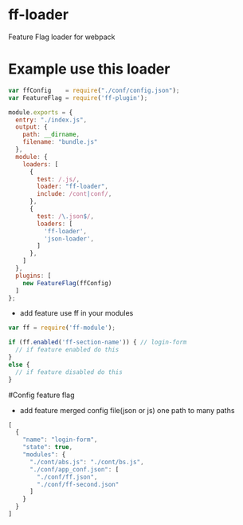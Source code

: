 # ff-loader
Feature Flag loader for webpack

# Example use this loader

``` javascript
var ffConfig    = require("./conf/config.json");
var FeatureFlag = require('ff-plugin');

module.exports = {
  entry: "./index.js",
  output: {
    path: __dirname,
    filename: "bundle.js"
  },
  module: {
    loaders: [
      {
        test: /.js/,
        loader: "ff-loader",
        include: /cont|conf/,
      },
      {
        test: /\.json$/,
        loaders: [
          'ff-loader',
          'json-loader',
        ]
      },
    ]
  },
  plugins: [
    new FeatureFlag(ffConfig)
  ]
};
```

* add feature use ff in your modules
``` javascript
var ff = require('ff-module');

if (ff.enabled('ff-section-name')) { // login-form
  // if feature enabled do this
}
else {
  // if feature disabled do this
}
```

#Config feature flag

* add feature merged config file(json or js) one path to many paths

``` javascript
[
  {
    "name": "login-form",
    "state": true,
    "modules": {
      "./cont/abs.js": "./cont/bs.js",
      "./conf/app_conf.json": [
        "./conf/ff.json",
        "./conf/ff-second.json"
      ]
    }
  }
]
```

